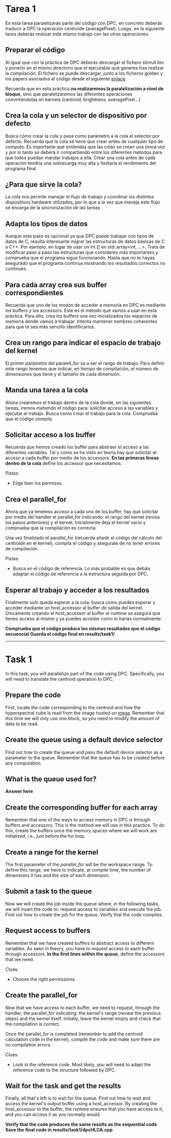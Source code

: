 # Tarea 1
En esta tarea paralelizarás parte del código con DPC, en concreto deberás traducir a DPC la operación centroide (averagePixel).
Luego, en la siguiente tarea deberás realizar este mismo trabajo con las otras operaciones.

## Preparar el código
Al igual que con la práctica de DPC deberás descargar el fichero stimuli.bin y ponerlo en el mismo directorio que el ejecutable que generes tras realizar la compilación. El fichero se puede descargar, junto a los ficheros golden y los papers asociados al código desde el siguiente [enlace](https://mega.nz/folder/x4gRhLJJ#GRdxQc1Hnw3Lk_-9JC3Uew).

Recuerda que en esta práctica **no realizaremos la paralelización a nivel de bloque**, sino que paralelizaremos las diferentes operaciones convirtiéndolas en kernels (centroid, brightness, averagePixel...)

## Crea la cola y un selector de dispositivo por defecto
Busca cómo crear la cola y pasa como parámetro a la cola el selector por defecto. Recuerda que la cola se tiene que crear antes de cualquier tipo de computo. Es importante que entiendas que las colas se crean una única vez y por lo tanto se deberá ir compartiendo entre los diferentes métodos para que todos puedan mandar trabajos a ella. Crear una cola antes de cada operación tendría una sobrecarga muy alta y limitaría el rendimiento del programa final.

## ¿Para que sirve la cola?
La cola nos permite manejar el flujo de trabajo y coordinar los distintos dispositivos hardware utilizados, por lo que a la vez que maneja este flujo se encarga de la sincronización de las tareas

## Adapta los tipos de datos
Aunque este paso es opcional ya que DPC puede trabajar con tipos de datos de C, resulta interesante migrar las estructuras de datos básicas de C a C++. Por ejemplo, en lugar de usar un int [] en std::array<int, ...>. Trata de modificar paso a paso las estructuras que consideres más importantes y comprueba que el programa sigue funcionando. Hasta que no te hayas asegurado que el programa continua mostrando los resultados correctos no continues.

## Para cada array crea sus buffer correspondientes
Recuerda que uno de los modos de acceder a memoria en DPC es mediante los buffers y los accessors. Este es el método que vamos a usar en esta práctica. Para ello, crea los buffers una vez inicializados los espacios de memoria donde vamos a trabajar. Intenta mantener nombres coherentes para que te sea más sencillo identificarlos.

## Crea un rango para indicar el espacio de trabajo del kernel
El primer parámetro del paralell_for va a ser el rango de trabajo. Para definir este rango tenemos que indicar, en tiempo de compilación, el número de dimensiones que tiene y el tamaño de cada dimensión.


## Manda una tarea a la cola
Ahora crearemos el trabajo dentro de la cola donde, en las siguientes tareas, iremos metiendo el código para: solicitar acceso a las variables y ejecutar el trabajo. Busca como crear el trabajo para la cola. Comprueba que el código compila.

## Solicitar acceso a los buffer
Recuerda que hemos creado los buffer para abstraer el acceso a las diferentes variables. Tal y como se ha visto en teoría hay que solicitar el acceso a cada buffer por medio de los accessors. **En las primeras líneas dentro de la cola** define los accessor que necesitamos.

Pistas:
* Elige bien los permisos.

## Crea el parallel_for
Ahora que ya tenemos acceso a cada uno de los buffer, hay que solicitar por medio del handler el parallel_for indicando: el rango del kernel (revisa los pasos anteriores) y el kernel. Inicialmente deja el kernel vacio y comprueba que la compilación es correcta.

Una vez finalizado el parallel_for (recuerda añadir el código del cálculo del centroide en el kernel), compila el código y asegurate de no tener errores de compilación.

Pistas:
* Busca en el código de referencia. Lo más probable es que debáis adaptar el código de referencia a la estructura seguida por DPC.

## Esperar al trabajo y acceder a los resultados
Finalmente solo queda esperar a la cola, busca como puedes esperar y acceder mediante un host_accessor al buffer de salida del kernel. Únicamente creando el host_accessor al buffer el runtime se asegura que tienes acceso al mismo y ya puedes acceder como lo harías normalmente.

**Comprueba que el código produce los mismos resultados que el código secuencial**
**Guarda el código final en results/task1/**

----

# Task 1
In this task, you will parallelize part of the code using DPC. Specifically, you will need to translate the centroid operation to DPC.

## Prepare the code
First, locate the code corresponding to the centroid and how the hyperspectral cube is read from the image hosted on [mega](https://mega.nz/file/Z5JUkSoI#boptGx0TD4YU1FGz5WxVkxgB0-fav1sQiVVCk2lz_CA). Remember that this time we will only use one block, so you need to modify the amount of data to be read.

## Create the queue using a default device selector
Find out how to create the queue and pass the default device selector as a parameter to the queue. Remember that the queue has to be created before any computation.


## What is the queue used for?
**Answer here**

## Create the corresponding buffer for each array
Remember that one of the ways to access memory in DPC is through buffers and accessors. This is the method we will use in this practice. To do this, create the buffers once the memory spaces where we will work are initialized, i.e., just before the for loop.


## Create a range for the kernel
The first parameter of the *parallel_for* will be the workspace range. To define this range, we have to indicate, at compile time, the number of dimensions it has and the size of each dimension.


## Submit a task to the queue
Now we will create the job inside the queue where, in the following tasks, we will insert the code to: request access to variables and execute the job. Find out how to create the job for the queue. Verify that the code compiles.


## Request access to buffers
Remember that we have created buffers to abstract access to different variables. As seen in theory, you have to request access to each buffer through accessors. **In the first lines within the queue**, define the accessors that we need.

Clues:
* Choose the right permissions.

## Create the parallel_for
Now that we have access to each buffer, we need to request, through the handler, the parallel_for indicating: the kernel's range (review the previous steps) and the kernel itself. Initially, leave the kernel empty and check that the compilation is correct.

Once the parallel_for is completed (remember to add the centroid calculation code in the kernel), compile the code and make sure there are no compilation errors.

Clues:
* Look in the reference code. Most likely, you will need to adapt the reference code to the structure followed by DPC.

## Wait for the task and get the results
Finally, all that's left is to wait for the queue. Find out how to wait and access the kernel's output buffer using a host_accessor. By creating the host_accessor to the buffer, the runtime ensures that you have access to it, and you can access it as you normally would.


**Verify that the code produces the same results as the sequential code**
**Save the final code in results/task1/dpcHLCA.cpp**

